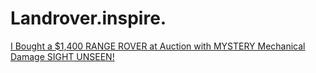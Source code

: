 # Landrover.inspire.
[I Bought a $1,400 RANGE ROVER at Auction with MYSTERY Mechanical Damage SIGHT UNSEEN!](https://youtu.be/bA0NtAXiPy0)
